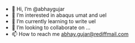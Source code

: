- 👋 Hi, I’m @abhaygujar
- 👀 I’m interested in abaqus umat and uel
- 🌱 I’m currently learning to write uel
- 💞️ I’m looking to collaborate on ...
- 📫 How to reach me abhay.gujar@rediffmail.com

<!---
abhaygujar/abhaygujar is a ✨ special ✨ repository because its `README.md` (this file) appears on your GitHub profile.
You can click the Preview link to take a look at your changes.
--->
